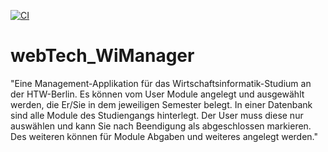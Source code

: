 [![CI](https://github.com/paulineTrunte/webTech_WiManager/actions/workflows/tests.yml/badge.svg)](https://github.com/paulineTrunte/webTech_WiManager/actions/workflows/tests.yml)

# webTech_WiManager

"Eine Management-Applikation für das Wirtschaftsinformatik-Studium an der HTW-Berlin. Es können vom User Module angelegt und ausgewählt werden, die Er/Sie in dem jeweiligen Semester belegt. In einer Datenbank sind alle Module des Studiengangs hinterlegt. Der User muss diese nur auswählen und kann Sie nach Beendigung als abgeschlossen markieren. Des weiteren können für Module Abgaben und weiteres angelegt werden."
